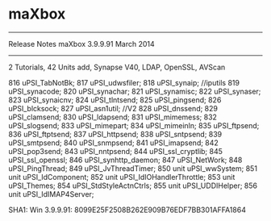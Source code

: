 maXbox
======


****************************************************************
Release Notes maXbox 3.9.9.91 March 2014
****************************************************************
2 Tutorials, 42 Units add, Synapse V40, LDAP, OpenSSL, AVScan

816 uPSI_TabNotBk;
817 uPSI_udwsfiler;
818 uPSI_synaip; //iputils
819 uPSI_synacode;
820 uPSI_synachar;
821 uPSI_synamisc;
822 uPSI_synaser;
823 uPSI_synaicnv;
824 uPSI_tlntsend;
825 uPSI_pingsend;
826 uPSI_blcksock;
827 uPSI_asn1util; //V2
828 uPSI_dnssend;
829 uPSI_clamsend;
830 uPSI_ldapsend;
831 uPSI_mimemess;
832 uPSI_slogsend;
833 uPSI_mimepart;
834 uPSI_mimeinln;
835 uPSI_ftpsend;
836 uPSI_ftptsend;
837 uPSI_httpsend;
838 uPSI_sntpsend;
839 uPSI_smtpsend;
840 uPSI_snmpsend;
841 uPSI_imapsend;
842 uPSI_pop3send;
843 uPSI_nntpsend;
844 uPSI_ssl_cryptlib;
845 uPSI_ssl_openssl;
846 uPSI_synhttp_daemon;
847 uPSI_NetWork;
848 uPSI_PingThread;
849 uPSI_JvThreadTimer;
850 unit uPSI_wwSystem;
851 unit uPSI_IdComponent;
852 unit uPSI_IdIOHandlerThrottle;
853 unit uPSI_Themes;
854 uPSI_StdStyleActnCtrls;
855 unit uPSI_UDDIHelper;
856 unit uPSI_IdIMAP4Server;


SHA1: Win 3.9.9.91: 8099E25F2508B262E909B76EDF7BB301AFFA1864